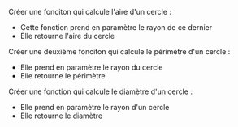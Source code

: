 Créer une fonciton qui calcule l'aire d'un cercle :
* Cette fonction prend en paramètre le rayon de ce dernier
* Elle retourne l'aire du cercle

Créer une deuxième fonciton qui calcule le périmètre d'un cercle :
* Elle prend en paramètre le rayon du cercle
* Elle retourne le périmètre

Créer une fonction qui calcule le diamètre d'un cercle :
* Elle prend en paramètre le rayon d'un cercle
* Elle retourne le diamètre
